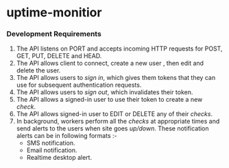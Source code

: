 
# uptime-monitior

### Development Requirements

1. The API listens on PORT and accepts incoming HTTP requests for POST, GET, PUT, DELETE and HEAD.
2. The API allows client to connect, create a new user , then edit and delete the user.
3. The API allows users to *sign in*, which gives them tokens that they can use for subsequent authentication requests.
4. The API allows users to *sign out*, which invalidates their token.
5. The API allows a signed-in user to use their token to create a new *check*.
6. The API allows signed-in user to EDIT or DELETE any of their *checks*.
7. In background, workers perform all the *checks* at appropriate times and send alerts to the users when site goes *up/down*. These notification alerts can be in following formats :-
    * SMS notification.
    * Email notification.
    * Realtime desktop alert.